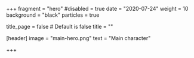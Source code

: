 +++
fragment = "hero"
#disabled = true
date = "2020-07-24"
weight = 10
background = "black"
particles = true

title_page = false # Default is false
title = ""

[header]
  image = "main-hero.png"
  text = "Main character"

+++
